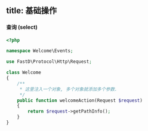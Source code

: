 title: 基础操作
---
#### 查询 (select)

```php
<?php

namespace Welcome\Events;

use FastD\Protocol\Http\Request;

class Welcome
{
    /**
     * 这里注入一个对象, 多个对象就添加多个参数.
     */
    public function welcomeAction(Request $request)
    {
    	return $request->getPathInfo();
    }
}
```